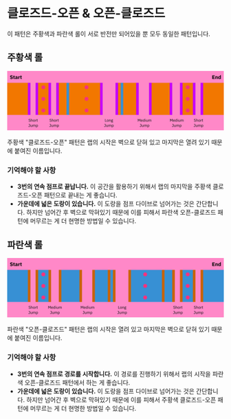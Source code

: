 # 클로즈드-오픈 & 오픈-클로즈드

이 패턴은 주황색과 파란색 롤이 서로 반전만 되어있을 뿐 모두 동일한 패턴입니다.

## 주황색 롤

![Closed-Open Orange](../images/rolls/closed-open-orange-annotated.jpg)

주황색 "클로즈드-오픈" 패턴은 랩의 시작은 벽으로 닫혀 있고 마지막은 열려 있기 때문에 붙여진 이름입니다.

### 기억해야 할 사항

* **3번의 연속 점프로 끝납니다.** 이 공간을 활용하기 위해서 랩의 마지막을 주황색 클로즈드-오픈 패턴으로 끝내는 게 좋습니다.
* **가운데에 넓은 도랑이 있습니다.** 이 도랑을 점프 다이브로 넘어가는 것은 간단합니다. 하지만 넘어간 후 벽으로 막혀있기 때문에 이를 피해서 파란색 오픈-클로즈드 패턴에 머무르는 게 더 현명한 방법일 수 있습니다.

## 파란색 롤

![Open-Closed Blue](../images/rolls/open-closed-blue-annotated.jpg)

파란색 "오픈-클로즈드" 패턴은 랩의 시작은 열려 있고 마지막은 벽으로 닫혀 있기 때문에 붙여진 이름입니다.

### 기억해야 할 사항

* **3번의 연속 점프로 경로를 시작합니다.** 이 경로를 진행하기 위해서 랩의 시작을 파란색 오픈-클로즈드 패턴에서 하는 게 좋습니다.
* **가운데에 넓은 도랑이 있습니다.** 이 도랑을 점프 다이브로 넘어가는 것은 간단합니다. 하지만 넘어간 후 벽으로 막혀있기 때문에 이를 피해서 주황색 클로즈드-오픈 패턴에 머무르는 게 더 현명한 방법일 수 있습니다.
